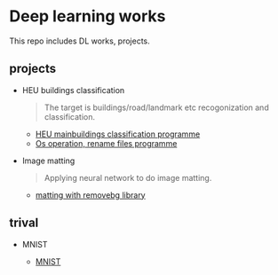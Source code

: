 # Deep learning works

This repo includes DL works, projects. 

## projects

- HEU buildings classification

  > The target is buildings/road/landmark etc recogonization and classification. 

  - [HEU mainbuildings classification programme](https://github.com/MorganWoods/Deep_Learning/blob/master/1_HEUbuilding/1_code/wmhcode.py)
  - [Os operation, rename files programme](https://github.com/MorganWoods/Deep_Learning/blob/master/1_HEUbuilding/1_code/preprocessing.py)

- Image matting
  > Applying neural network to do image matting.
  
  - [matting with removebg library](https://github.com/MorganWoods/Deep_Learning/blob/master/2_Image_matting/removebg.py)


## trival

- MNIST

  - [MNIST](https://github.com/MorganWoods/Deep_Learning/blob/master/MNIST/MNIST01.py)
